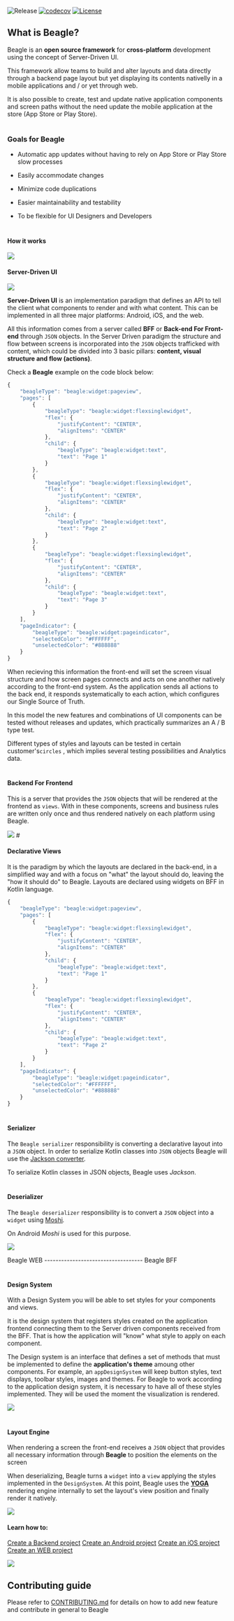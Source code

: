 ![Release](https://github.com/ZupIT/beagle/workflows/Beagle%20Release/badge.svg)
[![codecov](https://codecov.io/gh/ZupIT/beagle/branch/master/graph/badge.svg?token=rViMmc9MYJ)](https://codecov.io/gh/ZupIT/beagle)
[![License](https://img.shields.io/badge/License-Apache%202.0-blue.svg)](https://github.com/ZupIT/beagle/blob/master/LICENSE.txt)

## What is Beagle?

Beagle is an **open source framework** for **cross-platform** development using the concept of Server-Driven UI.

This framework allow teams to build and alter layouts and data directly through a backend page layout but yet displaying its contents nativelly in a mobile applications and / or yet through web.

It is also possible to create, test and update native application components and screen paths without the need update the mobile application at the store (App Store or Play Store).

#
### Goals for Beagle

-   Automatic app updates without having to rely on App Store or Play Store slow processes

-   Easily accommodate changes

-   Minimize code duplications

-   Easier maintainability and testability

-   To be flexible for UI Designers and Developers

#
#### How it works

<img src=https://usebeagle.io/static/fdc419fbc7141bee9f3e734bc3a3fcc0/f3583/mobile-illustration.png>


#### Server-Driven UI
<img src=https://usebeagle.io/static/34afd90e97b970f68d6445e2eca28a89/0fba7/change-illustration.png>

**Server-Driven UI** is an implementation paradigm that defines an API to tell the client what components to render and with what content. This can be implemented in all three major platforms: Android, iOS, and the web.

All this information comes from a server called **BFF** or **Back-end For Front-end** through `JSON` objects. In the Server Driven paradigm the structure and flow between screens is incorporated into the `JSON` objects trafficked with content, which could be divided into 3 basic pillars: **content, visual structure and flow (actions)**.

Check a **Beagle** example on the code block below:

```javascript
{
    "beagleType": "beagle:widget:pageview",
    "pages": [
        {
            "beagleType": "beagle:widget:flexsinglewidget",
            "flex": {
                "justifyContent": "CENTER",
                "alignItems": "CENTER"
            },
            "child": {
                "beagleType": "beagle:widget:text",
                "text": "Page 1"
            }
        },
        {
            "beagleType": "beagle:widget:flexsinglewidget",
            "flex": {
                "justifyContent": "CENTER",
                "alignItems": "CENTER"
            },
            "child": {
                "beagleType": "beagle:widget:text",
                "text": "Page 2"
            }
        },
        {
            "beagleType": "beagle:widget:flexsinglewidget",
            "flex": {
                "justifyContent": "CENTER",
                "alignItems": "CENTER"
            },
            "child": {
                "beagleType": "beagle:widget:text",
                "text": "Page 3"
            }
        }
    ],
    "pageIndicator": {
        "beagleType": "beagle:widget:pageindicator",
        "selectedColor": "#FFFFFF",
        "unselectedColor": "#888888"
    }
}
```
When recieving this information the front-end will set the screen visual structure and how screen pages connects and acts on one another natively according to the front-end system. As the application sends all actions to the back end, it responds systematically to each action, which configures our Single Source of Truth.

In this model the new features and combinations of UI components can be tested without releases and updates, which practically summarizes an A / B type test.

Different types of styles and layouts can be tested in certain customer's`circles` , which implies several testing possibilities and Analytics data.

#

#### Backend For Frontend

This is a server that provides the `JSON` objects that will be rendered at the frontend as `views`. With in these components, screens and business rules are written only once and thus rendered natively on each platform using Beagle.
<br>

<img src="https://usebeagle.io/static/d01b8b04150a9f0fd80cd53c29fa4e3c/719de/framework-ilustration.png">
#

#### Declarative Views

It is the paradigm by which the layouts are declared in the back-end, in a simplified way and with a focus on "what" the layout should do, leaving the "how it should do" to Beagle. Layouts are declared using widgets on BFF in Kotlin language.

```javascript
{
    "beagleType": "beagle:widget:pageview",
    "pages": [
        {
            "beagleType": "beagle:widget:flexsinglewidget",
            "flex": {
                "justifyContent": "CENTER",
                "alignItems": "CENTER"
            },
            "child": {
                "beagleType": "beagle:widget:text",
                "text": "Page 1"
            }
        },
        {
            "beagleType": "beagle:widget:flexsinglewidget",
            "flex": {
                "justifyContent": "CENTER",
                "alignItems": "CENTER"
            },
            "child": {
                "beagleType": "beagle:widget:text",
                "text": "Page 2"
            }
        }
    ],
    "pageIndicator": {
        "beagleType": "beagle:widget:pageindicator",
        "selectedColor": "#FFFFFF",
        "unselectedColor": "#888888"
    }
}
```
#

#### Serializer

The `Beagle serializer` responsibility is converting a declarative layout into a `JSON` object. In order to serialize Kotlin classes into `JSON` objects Beagle will use the [Jackson converter](https://github.com/FasterXML/jackson)_._

To serialize Kotlin classes in JSON objects, Beagle uses _Jackson_.

#

#### Deserializer

The `Beagle deserializer` responsibility is to convert a `JSON` object into a `widget` using [Moshi](https://github.com/square/moshi)_._

On Android _Moshi_ is used for this purpose.

<img src="https://usebeagle.io/static/906d90457bb9641b21d5b8f59da9f555/40a76/web-illustration.png">

Beagle WEB ----------------------------------- Beagle BFF

#

#### Design System

With a Design System you will be able to set styles for your components and views.

It is the design system that registers styles created on the application frontend connecting them to the Server driven components received from the BFF. That is how the application will "know" what style to apply on each component.

The Design system is an interface that defines a set of methods that must be implemented to define the **application's theme** amoung other components. For example, an `appDesignSystem` will keep button styles, text displays, toolbar styles, images and themes. For Beagle to work according to the application design system, it is necessary to have all of these styles implemented. They will be used the moment the visualization is rendered.

![](https://blobs.gitbook.com/assets%2F-M-Qy7jZbUpzGRP5GbCZ%2F-M-Vb8Yg30urdiTYjfB3%2F-M-VkXqAaAU8k7KAUaLW%2Fimage22.png?alt=media&token=62e91f51-a030-499d-91ca-f5131fd88790)

#

#### Layout Engine

When rendering a screen the front-end receives a `JSON` object that provides all necessary information through **Beagle** to position the elements on the screen

When deserializing, Beagle turns a `widget` into a `view` applying the styles implemented in the `DesignSystem`. At this point, Beagle uses the [**YOGA**](https://yogalayout.com/) rendering engine internally to set the layout's view position and finally render it natively.

![](https://blobs.gitbook.com/assets%2F-M-Qy7jZbUpzGRP5GbCZ%2F-M-WAWIJGEgjFTyn57to%2F-M-WE7CKoTKbtxvMCMLt%2Fyoga.gif?alt=media&token=070dba81-176f-451f-b82e-cf3589c6e2f8)

#### Learn how to:

[Create a Backend project](https://docs.usebeagle.io/v/v1.0-en/get-started/installing-beagle/beagle-backend)
[Create an Android project](https://docs.usebeagle.io/v/v1.0-en/get-started/installing-beagle/android)
[Create an iOS project](https://docs.usebeagle.io/v/v1.0-en/get-started/installing-beagle/ios)
[Create an WEB project](https://docs.usebeagle.io/v/v1.0-en/get-started/installing-beagle/web)

<img src = "https://usebeagle.io/static/495f34d913f71babdebf6d6e08bb21dc/0fba7/migre-illustration.png">

## Contributing guide

Please refer to [CONTRIBUTING.md](https://github.com/ZupIT/beagle/blob/master/CONTRIBUTING.md) for details on how to add new feature and contribute in general to Beagle